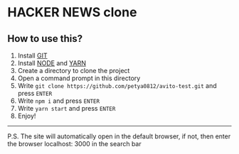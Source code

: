 <h1>HACKER NEWS clone</h1>

<h2>How to use this?</h2>
<ol>
  <li>Install <a href="https://git-scm.com/">GIT</a></li>
  <li>Install <a href="https://nodejs.org/en/">NODE</a> and <a href="https://classic.yarnpkg.com/lang/en/docs/install/#windows-stable">YARN</a></li>
  <li>Create a directory to clone the project</li>
  <li>Open a command prompt in this directory</li> 
  <li>Write <code>git clone https://github.com/petya0812/avito-test.git</code> and press <code>ENTER</code></li>
  <li>Write <code>npm i</code> and press <code>ENTER</code></li>
  <li>Write <code>yarn start</code> and press <code>ENTER</code></li>
  <li>Enjoy!</li>
</ol>
<hr/>
<p>P.S. The site will automatically open in the default browser, if not, then enter the browser localhost: 3000 in the search bar</p>
